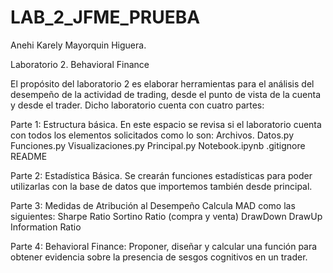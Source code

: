 # LAB_2_JFME_PRUEBA
Anehi Karely Mayorquin Higuera.

Laboratorio 2. Behavioral Finance

El propósito del laboratorio 2 es elaborar herramientas para el análisis del desempeño de la actividad de trading, desde el punto de vista de la cuenta y desde el trader. Dicho laboratorio cuenta con cuatro partes:

Parte 1: Estructura básica. En este espacio se revisa si el laboratorio cuenta con todos los elementos solicitados como lo son:
	Archivos.
	Datos.py
	Funciones.py
	Visualizaciones.py
	Principal.py
	Notebook.ipynb
	.gitignore
	README
  
Parte 2: Estadística Básica. 
Se crearán funciones estadísticas para poder utilizarlas con la base de datos que importemos también desde principal.

Parte 3: Medidas de Atribución al Desempeño 
Calcula MAD como las siguientes:
	Sharpe Ratio
	Sortino Ratio (compra y venta)
	DrawDown
	DrawUp
  Information Ratio 

Parte 4: Behavioral Finance: Proponer, diseñar y calcular una función para obtener evidencia sobre la presencia de sesgos cognitivos en un trader.

